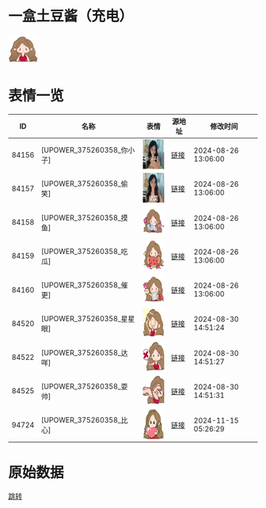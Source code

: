 # 一盒土豆酱（充电）

<img src="./cover.png" height="60" alt="cover" />

# 表情一览

|ID|名称|表情|源地址|修改时间|
|----|----|----|----|----|
|84156|[UPOWER_375260358_你小子]|<img src="./pic/084156_%5BUPOWER_375260358_你小子%5D.png" height="60" alt="你小子"/>|[链接](https://i0.hdslb.com/bfs/garb/415dce86aa61268fff297122b11e73c3d5761905.png)|2024-08-26 13:06:00|
|84157|[UPOWER_375260358_偷笑]|<img src="./pic/084157_%5BUPOWER_375260358_偷笑%5D.png" height="60" alt="偷笑"/>|[链接](https://i0.hdslb.com/bfs/garb/a13ffde9d11c92140f77c1f8125adc8d4cfb2564.png)|2024-08-26 13:06:00|
|84158|[UPOWER_375260358_摸鱼]|<img src="./pic/084158_%5BUPOWER_375260358_摸鱼%5D.png" height="60" alt="摸鱼"/>|[链接](https://i0.hdslb.com/bfs/garb/4962e6f482ac5ea7946a7669cf3344de394b844e.png)|2024-08-26 13:06:00|
|84159|[UPOWER_375260358_吃瓜]|<img src="./pic/084159_%5BUPOWER_375260358_吃瓜%5D.png" height="60" alt="吃瓜"/>|[链接](https://i0.hdslb.com/bfs/garb/a5f7790f56681887347519dfedee34735b542e18.png)|2024-08-26 13:06:00|
|84160|[UPOWER_375260358_催更]|<img src="./pic/084160_%5BUPOWER_375260358_催更%5D.png" height="60" alt="催更"/>|[链接](https://i0.hdslb.com/bfs/garb/50d2348715696e3702718c2635a28cc58ed6f37a.png)|2024-08-26 13:06:00|
|84520|[UPOWER_375260358_星星眼]|<img src="./pic/084520_%5BUPOWER_375260358_星星眼%5D.png" height="60" alt="星星眼"/>|[链接](https://i0.hdslb.com/bfs/garb/e004370f928e626eae88e9c066840e6182fd8002.png)|2024-08-30 14:51:24|
|84522|[UPOWER_375260358_达咩]|<img src="./pic/084522_%5BUPOWER_375260358_达咩%5D.png" height="60" alt="达咩"/>|[链接](https://i0.hdslb.com/bfs/garb/a271be59b1cc843b216c7082ce8c725d745feb49.png)|2024-08-30 14:51:27|
|84525|[UPOWER_375260358_耍帅]|<img src="./pic/084525_%5BUPOWER_375260358_耍帅%5D.png" height="60" alt="耍帅"/>|[链接](https://i0.hdslb.com/bfs/garb/b50a007e4c606705351dc99015b07769cfa555ba.png)|2024-08-30 14:51:31|
|94724|[UPOWER_375260358_比心]|<img src="./pic/094724_%5BUPOWER_375260358_比心%5D.png" height="60" alt="比心"/>|[链接](https://i0.hdslb.com/bfs/garb/f3266325214bfc28cec3f312c85d43995cf21975.png)|2024-11-15 05:26:29|

# 原始数据

[跳转](./raw.json)


